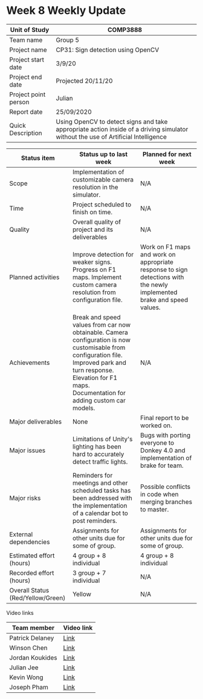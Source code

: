 # Week 8 Weekly Update
| Unit of Study | COMP3888 |
|--|--|
|Team name| Group 5 |
| Project name| CP31: Sign detection using OpenCV |
| Project start date| 3/9/20 |
| Project end date| Projected 20/11/20 |
| Project point person |Julian |
| Report date| 25/09/2020 |
| Quick Description | Using OpenCV to detect signs and take appropriate action inside of a driving simulator without the use of Artificial Intelligence|

|Status item | Status up to last week | Planned for next week|
|-|-|-|
| Scope | Implementation of customizable camera resolution in the simulator.  | N/A |
| Time | Project scheduled to finish on time. | N/A |
| Quality | Overall quality of project and its deliverables | N/A |
| Planned activities | Improve detection for weaker signs. Progress on F1 maps. Implement custom camera resolution from configuration file.  | Work on F1 maps and work on appropriate response to sign detections with the newly implemented brake and speed values. |
| Achievements | Break and speed values from car now obtainable. Camera configuration is now customisable from configuration file. Improved park and turn response. Elevation for F1 maps. Documentation for adding custom car models.  | N/A |
| Major deliverables | None | Final report to be worked on. |
| Major issues | Limitations of Unity's lighting has been hard to accurately detect traffic lights. |Bugs with porting everyone to Donkey 4.0 and implementation of brake for team. |
| Major risks |Reminders for meetings and other scheduled tasks has been addressed with the implementation of a calendar bot to post reminders. | Possible conflicts in code when merging branches to master. |
| External dependencies | Assignments for other units due for some of group.| Assignments for other units due for some of group.|
| Estimated effort (hours) | 4 group + 8 individual  | 4 group + 8 individual |
| Recorded effort (hours) | 3 group + 7 individual | N/A |
| Overall Status (Red/Yellow/Green)| Yellow| N/A |

Video links

|Team member|Video link|
|-|-|
|Patrick Delaney|[Link](https://youtu.be/wl5EmdmHTfY)|
|Winson Chen|[Link](https://youtu.be/W9zDYPpIe4c)|
|Jordan Koukides|[Link](https://youtu.be/5LT7qviZ0SA)|
|Julian Jee|[Link](https://youtu.be/xnYKgoWVUcM)|
|Kevin Wong|[Link](https://www.youtube.com/watch?v=iIZ4bTcyNtU)|
|Joseph Pham|[Link](https://youtu.be/Zut9YYVZB6E)|